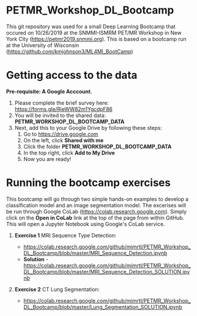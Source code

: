 # PETMR_Workshop_DL_Bootcamp

This git repository was used for a small Deep Learning Bootcamp that occured on 10/26/2019 at the SNMMI-ISMRM PET/MR Workshop in New York City (https://petmr2019.snmmi.org). This is based on a bootcamp run at the University of Wisconsin (https://github.com/kmjohnson3/ML4MI_BootCamp)

# Getting access to the data
**Pre-requisite: A Google Acccount.**
1. Please complete the brief survey here: https://forms.gle/RjeWW82m1YgcdpF86
2. You will be invited to the shared data: **PETMR_WORKSHOP_DL_BOOTCAMP_DATA**
3. Next, add this to your Google Drive by following these steps:
    1. Go to https://drive.google.com
    2. On the left, click **Shared with me**
    3. Click the folder **PETMR_WORKSHOP_DL_BOOTCAMP_DATA**
    4. In the top right, click **Add to My Drive**
    5. Now you are ready!

# Running the bootcamp exercises
This bootcamp will go through two simple hands-on examples to develop a classification model and an image segmentation model. The excerises will be run through Google CoLab (https://colab.research.google.com). Simply click on the **Open in CoLab** link at the top of the page from within GitHub. This will open a Jupyter Notebook using Google's CoLab service.

1. **Exercise 1** MRI Sequence Type Detection:
    * https://colab.research.google.com/github/mimrtl/PETMR_Workshop_DL_Bootcamp/blob/master/MRI_Sequence_Detection.ipynb
    * **Solution** - https://colab.research.google.com/github/mimrtl/PETMR_Workshop_DL_Bootcamp/blob/master/MRI_Sequence_Detection_SOLUTION.ipynb

2. **Exercise 2** CT Lung Segmentation:
    * https://colab.research.google.com/github/mimrtl/PETMR_Workshop_DL_Bootcamp/blob/master/Lung_Segmentation_SOLUTION.ipynb

